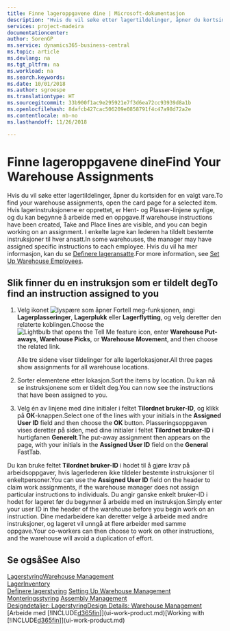 ```yaml
---
title: Finne lageroppgavene dine | Microsoft-dokumentasjon
description: "Hvis du vil søke etter lagertildelinger, åpner du kortsiden for en valgt vare. Hvis lagerinstruksjonene er opprettet, er Hent- og Plasser-linjene synlige, og du kan begynne å arbeide med en oppgave. I enkelte lagre kan lederen ha tildelt bestemte instruksjoner til hver ansatt."
services: project-madeira
documentationcenter: 
author: SorenGP
ms.service: dynamics365-business-central
ms.topic: article
ms.devlang: na
ms.tgt_pltfrm: na
ms.workload: na
ms.search.keywords: 
ms.date: 10/01/2018
ms.author: sgroespe
ms.translationtype: HT
ms.sourcegitcommit: 33b900f1ac9e295921e7f3d6ea72cc93939d8a1b
ms.openlocfilehash: 8dafcb427cac506209e0858791f4c47a98d72a2e
ms.contentlocale: nb-no
ms.lasthandoff: 11/26/2018

---
```

# <a name="find-your-warehouse-assignments"></a><span data-ttu-id="f3618-105">Finne lageroppgavene dine</span><span class="sxs-lookup"><span data-stu-id="f3618-105">Find Your Warehouse Assignments</span></span>
<span data-ttu-id="f3618-106">Hvis du vil søke etter lagertildelinger, åpner du kortsiden for en valgt vare.</span><span class="sxs-lookup"><span data-stu-id="f3618-106">To find your warehouse assignments, open the card page for a selected item.</span></span> <span data-ttu-id="f3618-107">Hvis lagerinstruksjonene er opprettet, er Hent- og Plasser-linjene synlige, og du kan begynne å arbeide med en oppgave.</span><span class="sxs-lookup"><span data-stu-id="f3618-107">If warehouse instructions have been created, Take and Place lines are visible, and you can begin working on an assignment.</span></span> <span data-ttu-id="f3618-108">I enkelte lagre kan lederen ha tildelt bestemte instruksjoner til hver ansatt.</span><span class="sxs-lookup"><span data-stu-id="f3618-108">In some warehouses, the manager may have assigned specific instructions to each employee.</span></span> <span data-ttu-id="f3618-109">Hvis du vil ha mer informasjon, kan du se [Definere lageransatte](warehouse-how-to-set-up-warehouse-employees.md).</span><span class="sxs-lookup"><span data-stu-id="f3618-109">For more information, see [Set Up Warehouse Employees](warehouse-how-to-set-up-warehouse-employees.md).</span></span>

## <a name="to-find-an-instruction-assigned-to-you"></a><span data-ttu-id="f3618-110">Slik finner du en instruksjon som er tildelt deg</span><span class="sxs-lookup"><span data-stu-id="f3618-110">To find an instruction assigned to you</span></span>  
1.  <span data-ttu-id="f3618-111">Velg ikonet ![lyspære som åpner Fortell meg-funksjonen](media/ui-search/search_small.png "Fortell hva du vil gjøre"), angi **Lagerplasseringer**, **Lagerplukk** eller **Lagerflytting**, og velg deretter den relaterte koblingen.</span><span class="sxs-lookup"><span data-stu-id="f3618-111">Choose the ![Lightbulb that opens the Tell Me feature](media/ui-search/search_small.png "Tell me what you want to do") icon, enter **Warehouse Put-aways**, **Warehouse Picks**, or **Warehouse Movement**, and then choose the related link.</span></span>

    <span data-ttu-id="f3618-112">Alle tre sidene viser tildelinger for alle lagerlokasjoner.</span><span class="sxs-lookup"><span data-stu-id="f3618-112">All three pages show assignments for all warehouse locations.</span></span>  

2. <span data-ttu-id="f3618-113">Sorter elementene etter lokasjon.</span><span class="sxs-lookup"><span data-stu-id="f3618-113">Sort the items by location.</span></span> <span data-ttu-id="f3618-114">Du kan nå se instruksjonene som er tildelt deg.</span><span class="sxs-lookup"><span data-stu-id="f3618-114">You can now see the instructions that have been assigned to you.</span></span>  
3. <span data-ttu-id="f3618-115">Velg én av linjene med dine initialer i feltet **Tilordnet bruker-ID**, og klikk på **OK**-knappen.</span><span class="sxs-lookup"><span data-stu-id="f3618-115">Select one of the lines with your initials in the **Assigned User ID** field and then choose the **OK** button.</span></span> <span data-ttu-id="f3618-116">Plasseringsoppgaven vises deretter på siden, med dine initialer i feltet **Tilordnet bruker-ID** i hurtigfanen **Generelt**.</span><span class="sxs-lookup"><span data-stu-id="f3618-116">The put-away assignment then appears on the page, with your initials in the **Assigned User ID** field on the **General** FastTab.</span></span>  

<span data-ttu-id="f3618-117">Du kan bruke feltet **Tilordnet bruker-ID** i hodet til å gjøre krav på arbeidsoppgaver, hvis lagerlederen ikke tildeler bestemte instruksjoner til enkeltpersoner.</span><span class="sxs-lookup"><span data-stu-id="f3618-117">You can use the **Assigned User ID** field on the header to claim work assignments, if the warehouse manager does not assign particular instructions to individuals.</span></span> <span data-ttu-id="f3618-118">Du angir ganske enkelt bruker-ID i hodet for lageret før du begynner å arbeide med en instruksjon.</span><span class="sxs-lookup"><span data-stu-id="f3618-118">Simply enter your user ID in the header of the warehouse before you begin work on an instruction.</span></span> <span data-ttu-id="f3618-119">Dine medarbeidere kan deretter velge å arbeide med andre instruksjoner, og lageret vil unngå at flere arbeider med samme oppgave.</span><span class="sxs-lookup"><span data-stu-id="f3618-119">Your co-workers can then choose to work on other instructions, and the warehouse will avoid a duplication of effort.</span></span>  

## <a name="see-also"></a><span data-ttu-id="f3618-120">Se også</span><span class="sxs-lookup"><span data-stu-id="f3618-120">See Also</span></span>  
[<span data-ttu-id="f3618-121">Lagerstyring</span><span class="sxs-lookup"><span data-stu-id="f3618-121">Warehouse Management</span></span>](warehouse-manage-warehouse.md)  
[<span data-ttu-id="f3618-122">Lager</span><span class="sxs-lookup"><span data-stu-id="f3618-122">Inventory</span></span>](inventory-manage-inventory.md)  
<span data-ttu-id="f3618-123">[Definere lagerstyring](warehouse-setup-warehouse.md)   </span><span class="sxs-lookup"><span data-stu-id="f3618-123">[Setting Up Warehouse Management](warehouse-setup-warehouse.md)   </span></span>  
<span data-ttu-id="f3618-124">[Monteringsstyring](assembly-assemble-items.md)  </span><span class="sxs-lookup"><span data-stu-id="f3618-124">[Assembly Management](assembly-assemble-items.md)  </span></span>  
[<span data-ttu-id="f3618-125">Designdetaljer: Lagerstyring</span><span class="sxs-lookup"><span data-stu-id="f3618-125">Design Details: Warehouse Management</span></span>](design-details-warehouse-management.md)  
<span data-ttu-id="f3618-126">[Arbeide med [!INCLUDE[d365fin](includes/d365fin_md.md)]](ui-work-product.md)</span><span class="sxs-lookup"><span data-stu-id="f3618-126">[Working with [!INCLUDE[d365fin](includes/d365fin_md.md)]](ui-work-product.md)</span></span> 

